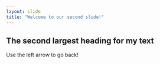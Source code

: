 ```yaml
---
layout: slide
title: "Welcome to our second slide!"
---
```

## The second largest heading for my text
Use the left arrow to go back!